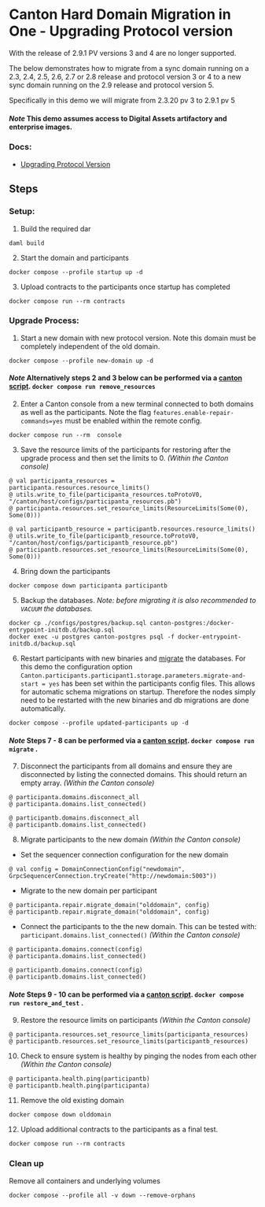 # Canton Hard Domain Migration in One - Upgrading Protocol version

With the release of 2.9.1 PV versions 3 and 4 are no longer supported. 

The below demonstrates how to migrate from a sync domain running on a 2.3, 2.4, 2.5, 2.6, 2.7 or 2.8 release and protocol version 3 or 4 to a new sync domain running on the 2.9 release and protocol version 5. 

Specifically in this demo we will migrate from 2.3.20 pv 3 to 2.9.1 pv 5

#### _Note_ This demo assumes access to Digital Assets artifactory and enterprise images.

### Docs:

* [Upgrading Protocol Version](https://docs.daml.com/Canton/usermanual/upgrading.html#change-the-Canton-protocol-version)

## Steps

### Setup:
1. Build the required dar
```
daml build
```
2. Start the domain and participants 
```
docker compose --profile startup up -d
```
3. Upload contracts to the participants once startup has completed
```
docker compose run --rm contracts
```

### Upgrade Process:
1. Start a new domain with new protocol version. Note this domain must be completely independent of the old domain.
```
docker compose --profile new-domain up -d
```

#### _Note_ Alternatively steps 2 and 3 below can be performed via a [canton script](./canton-scripts/remove-resources.canton). `docker compose run remove_resources`

2. Enter a Canton console from a new terminal connected to both domains as well as the participants. Note the flag `features.enable-repair-commands=yes` must be enabled within the remote config.
```
docker compose run --rm  console
```

3. Save the resource limits of the participants for restoring after the upgrade process and then set the limits to 0. _(Within the Canton console)_

```
@ val participanta_resources = participanta.resources.resource_limits()
@ utils.write_to_file(participanta_resources.toProtoV0, "/canton/host/configs/participanta_resources.pb")
@ participanta.resources.set_resource_limits(ResourceLimits(Some(0), Some(0)))

@ val participantb_resource = participantb.resources.resource_limits()
@ utils.write_to_file(participantb_resource.toProtoV0, "/canton/host/configs/participantb_resource.pb")
@ participantb.resources.set_resource_limits(ResourceLimits(Some(0), Some(0)))
```

4. Bring down the participants
```
docker compose down participanta participantb
``` 

5. Backup the databases. *Note: before migrating it is also recommended to `VACUUM` the databases.*
```
docker cp ./configs/postgres/backup.sql canton-postgres:/docker-entrypoint-initdb.d/backup.sql
docker exec -u postgres canton-postgres psql -f docker-entrypoint-initdb.d/backup.sql
```

6. Restart participants with new binaries and [migrate](https://docs.daml.com/Canton/usermanual/upgrading.html#migrating-the-database) the databases. For this demo the configuration option `Canton.participants.participant1.storage.parameters.migrate-and-start = yes` has been set within the participants config files. This allows for automatic schema migrations on startup. Therefore the nodes simply need to be restarted with the new binaries and db migrations are done automatically.

```
docker compose --profile updated-participants up -d
```

#### _Note_ Steps 7 - 8 can be performed via a [canton script](./canton-scripts/migrate.canton). `docker compose run migrate` .

7. Disconnect the participants from all domains and ensure they are disconnected by listing the connected domains. This should return an empty array. _(Within the Canton console)_
```
@ participanta.domains.disconnect_all
@ participanta.domains.list_connected() 

@ participantb.domains.disconnect_all
@ participantb.domains.list_connected() 
```

8. Migrate participants to the new domain _(Within the Canton console)_

* Set the sequencer connection configuration for the new domain 
```
@ val config = DomainConnectionConfig("newdomain", GrpcSequencerConnection.tryCreate("http://newdomain:5003"))
```

* Migrate to the new domain per participant 
```
@ participanta.repair.migrate_domain("olddomain", config) 
@ participantb.repair.migrate_domain("olddomain", config) 
```

* Connect the participants to the the new domain. This can be tested with:  `participant.domains.list_connected()` _(Within the Canton console)_
```
@ participanta.domains.connect(config) 
@ participanta.domains.list_connected() 

@ participantb.domains.connect(config)
@ participantb.domains.list_connected() 
```

#### _Note_ Steps 9 - 10 can be performed via a [canton script](./canton-scripts/migrate.canton). `docker compose run restore_and_test` .

9. Restore the resource limits on participants _(Within the Canton console)_
```
@ participanta.resources.set_resource_limits(participanta_resources)
@ participantb.resources.set_resource_limits(participantb_resources)
```

10. Check to ensure system is healthy by pinging the nodes from each other _(Within the Canton console)_

```
@ participanta.health.ping(participantb)
@ participantb.health.ping(participanta)
```

11. Remove the old existing domain

```
docker compose down olddomain
```

12. Upload additional contracts to the participants as a final test.
```
docker compose run --rm contracts
```

### Clean up 

Remove all containers and underlying volumes
```
docker compose --profile all -v down --remove-orphans 
```